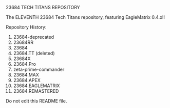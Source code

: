 23684 TECH TITANS REPOSITORY

The ELEVENTH 23684 Tech Titans repository, featuring EagleMatrix 0.4.x!!

Repository History:
1. 23684-deprecated
2. 23684RR
3. 23684
4. 23684.TT (deleted)
5. 23684X
6. 23684.Pro
7. zeta-prime-commander
8. 23684.MAX
9. 23684.APEX
10. 23684.EAGLEMATRIX
11. 23684.REMASTERED

Do not edit this README file.
